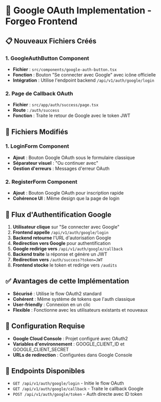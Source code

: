# 🔐 Google OAuth Implementation - Forgeo Frontend

## 📋 Nouveaux Fichiers Créés

### 1. **GoogleAuthButton Component**
- **Fichier** : `src/components/google-auth-button.tsx`
- **Fonction** : Bouton "Se connecter avec Google" avec icône officielle
- **Intégration** : Utilise l'endpoint backend `/api/v1/auth/google/login`

### 2. **Page de Callback OAuth**
- **Fichier** : `src/app/auth/success/page.tsx`
- **Route** : `/auth/success`
- **Fonction** : Traite le retour de Google avec le token JWT

## 🔄 Fichiers Modifiés

### 1. **LoginForm Component**
- **Ajout** : Bouton Google OAuth sous le formulaire classique
- **Séparateur visuel** : "Ou continuer avec"
- **Gestion d'erreurs** : Messages d'erreur OAuth

### 2. **RegisterForm Component**
- **Ajout** : Bouton Google OAuth pour inscription rapide
- **Cohérence UI** : Même design que la page de login

## 🚀 Flux d'Authentification Google

1. **Utilisateur clique** sur "Se connecter avec Google"
2. **Frontend appelle** `/api/v1/auth/google/login`
3. **Backend retourne** l'URL d'autorisation Google
4. **Redirection vers Google** pour authentification
5. **Google redirige vers** `/api/v1/auth/google/callback`
6. **Backend traite** la réponse et génère un JWT
7. **Redirection vers** `/auth/success?token=JWT`
8. **Frontend stocke** le token et redirige vers `/audits`

## ✅ Avantages de cette Implémentation

- **Sécurisé** : Utilise le flow OAuth2 standard
- **Cohérent** : Même système de tokens que l'auth classique
- **User-friendly** : Connexion en un clic
- **Flexible** : Fonctionne avec les utilisateurs existants et nouveaux

## 🔧 Configuration Requise

- **Google Cloud Console** : Projet configuré avec OAuth2
- **Variables d'environnement** : GOOGLE_CLIENT_ID et GOOGLE_CLIENT_SECRET
- **URLs de redirection** : Configurées dans Google Console

## 🎯 Endpoints Disponibles

- `GET /api/v1/auth/google/login` - Initie le flow OAuth
- `GET /api/v1/auth/google/callback` - Traite le callback Google  
- `POST /api/v1/auth/google/token` - Auth directe avec ID token
